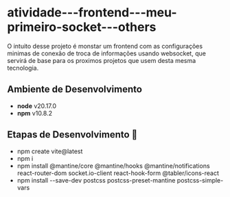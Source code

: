 # atividade---frontend---meu-primeiro-socket---others

O intuito desse projeto é monstar um frontend com as configurações minimas de conexão de troca de informações usando websocket, que servirá de base para os proximos projetos que usem desta mesma tecnologia.

## Ambiente de Desenvolvimento

- **node** v20.17.0
- **npm** v10.8.2

## Etapas de Desenvolvimento 🎯

- npm create vite@latest
- npm i
- npm install @mantine/core @mantine/hooks @mantine/notifications react-router-dom socket.io-client react-hook-form @tabler/icons-react
- npm install --save-dev postcss postcss-preset-mantine postcss-simple-vars



<!-- TODO - tudo pronto pra começar o desenvolvimento da logica de strategy -->


<!-- 

import { useState, useEffect } from 'react';
import GetSocket from '../../../../utils/GetSocket';
import { notifications } from '@mantine/notifications';

export default function ModalEditConfig() {
  const [configData, setConfigData] = useState({
    USER: "magaiver",
    PASSWORD: "password123",
    TIME_START: "08:00",
    TIME_FINISH: "17:00",
    STOP_WIN: 1000,
    STOP_LOSS: 500,
    ESTRATEGIES: [
      {
        DIFF_SET: 2,
        DIFF_POINT: 6,
        MULTIP: 1.7,
        ODD_VALUE: 4
      },
      {
        DIFF_SET: null,
        DIFF_POINT: null,
        MULTIP: 1.7,
        ODD_VALUE: 2
      }
    ],
    STATUS: true,
  });

  const socket = GetSocket();

  useEffect(() => {
    socket.on('config_get_res', (response) => {
      notifications.show({
        message: response,
      });
    });
    return () => {
      socket.off('config_get_res');
    };
  }, [socket]);

  const handleSaveClick = () => {
    socket.emit('config_post', configData);
  };

  const handleGetClick = () => {
    socket.emit('config_get', configData.USER);
  };

  return (
    <div>
      <h1>Configuração</h1>
      <button onClick={handleSaveClick}>Salvar Configuração</button>
      <button onClick={handleGetClick}>GET</button>
    </div>
  );
}




const { fields, append, remove } = useFieldArray({
  control,
  name: "ESTRATEGIES",
});

const addStrategy = () => {
  append({ DIFF_SET: 0, DIFF_POINT: 0, MULTIP: 0, ODD_VALUE: 0 });
};


<Controller
  name="STOP_WIN"
  control={control}
  render={({ field }) => (
    <NumberInput
      {...field}
      placeholder="Stop Win"
      min={0}
      allowDecimal={false}
      leftSection={<IconTrophy size={20} />}
    />
  )}
/>
<Controller
  name="STOP_LOSS"
  control={control}
  render={({ field }) => (
    <NumberInput
      {...field}
      placeholder="Stop Loss"
      min={0}
      allowDecimal={false}
      leftSection={<IconXboxX size={20} />}
    />
  )}
/>

-->